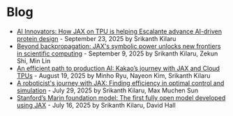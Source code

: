 # Blog

- [AI Innovators: How JAX on TPU is helping Escalante advance AI-driven protein design](https://cloud.google.com/blog/topics/customers/escalante-uses-jax-on-tpus-for-ai-driven-protein-design) - September 23, 2025 by Srikanth Kilaru
- [Beyond backpropagation: JAX's symbolic power unlocks new frontiers in scientific computing](https://developers.googleblog.com/en/jax-symbolic-power-unlocks-new-frontiers-in-scientific-computing/) - September 9, 2025 by Srikanth Kilaru, Zekun Shi, Min Lin
- [An efficient path to production AI: Kakao’s journey with JAX and Cloud TPUs](https://cloud.google.com/blog/products/infrastructure-modernization/kakaos-journey-with-jax-and-cloud-tpus) - August 19, 2025 by Minho Ryu, Nayeon Kim, Srikanth Kilaru
- [A roboticist's journey with JAX: Finding efficiency in optimal control and simulation](https://developers.googleblog.com/en/a-roboticists-journey-with-jax/) - July 29, 2025 by Srikanth Kilaru, Max Muchen Sun
- [Stanford’s Marin foundation model: The first fully open model developed using JAX](https://developers.googleblog.com/en/stanfords-marin-foundation-model-first-fully-open-model-developed-using-jax/) - July 16, 2025 by Srikanth Kilaru, David Hall
